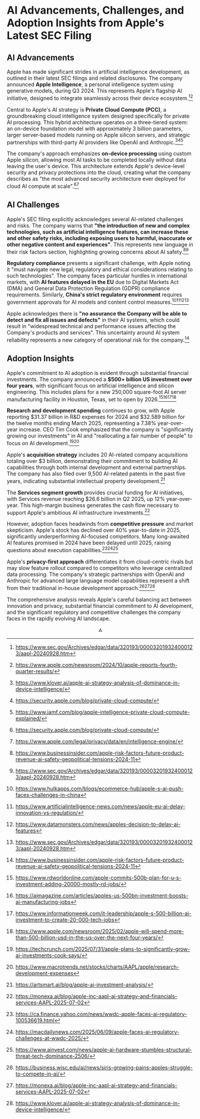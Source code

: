 # AI Advancements, Challenges, and Adoption Insights from Apple's Latest SEC Filing

## AI Advancements

Apple has made significant strides in artificial intelligence development, as outlined in their latest SEC filings and related disclosures. The company announced **Apple Intelligence**, a personal intelligence system using generative models, during Q3 2024. This represents Apple's flagship AI initiative, designed to integrate seamlessly across their device ecosystem.[^1][^2]

Central to Apple's AI strategy is **Private Cloud Compute (PCC)**, a groundbreaking cloud intelligence system designed specifically for private AI processing. This hybrid architecture operates on a three-tiered system: an on-device foundation model with approximately 3 billion parameters, larger server-based models running on Apple silicon servers, and strategic partnerships with third-party AI providers like OpenAI and Anthropic.[^3][^4][^5]

The company's approach emphasizes **on-device processing** using custom Apple silicon, allowing most AI tasks to be completed locally without data leaving the user's device. This architecture extends Apple's device-level security and privacy protections into the cloud, creating what the company describes as "the most advanced security architecture ever deployed for cloud AI compute at scale".[^4][^6]

## AI Challenges

Apple's SEC filing explicitly acknowledges several AI-related challenges and risks. The company warns that **"the introduction of new and complex technologies, such as artificial intelligence features, can increase these and other safety risks, including exposing users to harmful, inaccurate or other negative content and experiences"**. This represents new language in their risk factors section, highlighting growing concerns about AI safety.[^7][^1]

**Regulatory compliance** presents a significant challenge, with Apple noting it "must navigate new legal, regulatory and ethical considerations relating to such technologies". The company faces particular hurdles in international markets, with **AI features delayed in the EU** due to Digital Markets Act (DMA) and General Data Protection Regulation (GDPR) compliance requirements. Similarly, **China's strict regulatory environment** requires government approvals for AI models and content control measures.[^8][^9][^10][^1]

Apple acknowledges there is **"no assurance the Company will be able to detect and fix all issues and defects"** in their AI systems, which could result in "widespread technical and performance issues affecting the Company's products and services". This uncertainty around AI system reliability represents a new category of operational risk for the company.[^7]

## Adoption Insights

Apple's commitment to AI adoption is evident through substantial financial investments. The company announced a **\$500+ billion US investment over four years**, with significant focus on artificial intelligence and silicon engineering. This includes plans for a new 250,000 square-foot AI server manufacturing facility in Houston, Texas, set to open by 2026.[^11][^12][^13][^14]

**Research and development spending** continues to grow, with Apple reporting \$31.37 billion in R\&D expenses for 2024 and \$32.589 billion for the twelve months ending March 2025, representing a 7.38% year-over-year increase. CEO Tim Cook emphasized that the company is "significantly growing our investments" in AI and "reallocating a fair number of people" to focus on AI development.[^15][^16]

Apple's **acquisition strategy** includes 20 AI-related company acquisitions totaling over \$3 billion, demonstrating their commitment to building AI capabilities through both internal development and external partnerships. The company has also filed over 9,500 AI-related patents in the past five years, indicating substantial intellectual property development.[^17]

The **Services segment growth** provides crucial funding for AI initiatives, with Services revenue reaching \$26.6 billion in Q2 2025, up 12% year-over-year. This high-margin business generates the cash flow necessary to support Apple's ambitious AI infrastructure investments.[^18]

However, adoption faces headwinds from **competitive pressure** and market skepticism. Apple's stock has declined over 40% year-to-date in 2025, significantly underperforming AI-focused competitors. Many long-awaited AI features promised in 2024 have been delayed until 2025, raising questions about execution capabilities.[^19][^20][^21]

Apple's **privacy-first approach** differentiates it from cloud-centric rivals but may slow feature rollout compared to competitors who leverage centralized data processing. The company's strategic partnerships with OpenAI and Anthropic for advanced large language model capabilities represent a shift from their traditional in-house development approach.[^22][^18][^3]

The comprehensive analysis reveals Apple's careful balancing act between innovation and privacy, substantial financial commitment to AI development, and the significant regulatory and competitive challenges the company faces in the rapidly evolving AI landscape.

<div style="text-align: center">⁂</div>

[^1]: https://www.sec.gov/Archives/edgar/data/320193/000032019324000123/aapl-20240928.htm

[^2]: https://www.apple.com/newsroom/2024/10/apple-reports-fourth-quarter-results/

[^3]: https://www.klover.ai/apple-ai-strategy-analysis-of-dominance-in-device-intelligence/

[^4]: https://security.apple.com/blog/private-cloud-compute/

[^5]: https://www.jamf.com/blog/apple-intelligence-private-cloud-compute-explained/

[^6]: https://www.apple.com/legal/privacy/data/en/intelligence-engine/

[^7]: https://www.businessinsider.com/apple-risk-factors-future-product-revenue-ai-safety-geopolitical-tensions-2024-11

[^8]: https://www.hulkapps.com/blogs/ecommerce-hub/apple-s-ai-push-faces-challenges-in-china

[^9]: https://www.artificialintelligence-news.com/news/apple-eu-ai-delay-innovation-vs-regulation/

[^10]: https://www.datamonsters.com/news/apples-decision-to-delay-ai-features

[^11]: https://www.rdworldonline.com/apple-commits-500b-plan-for-u-s-investment-adding-20000-mostly-rd-jobs/

[^12]: https://aimagazine.com/articles/apples-us-500bn-investment-boosts-ai-manufacturing-jobs

[^13]: https://www.informationweek.com/it-leadership/apple-s-500-billion-ai-investment-to-create-20-000-tech-jobs

[^14]: https://www.apple.com/newsroom/2025/02/apple-will-spend-more-than-500-billion-usd-in-the-us-over-the-next-four-years/

[^15]: https://techcrunch.com/2025/07/31/apple-plans-to-significantly-grow-ai-investments-cook-says/

[^16]: https://www.macrotrends.net/stocks/charts/AAPL/apple/research-development-expenses

[^17]: https://artsmart.ai/blog/apple-ai-investment-analysis/

[^18]: https://monexa.ai/blog/apple-inc-aapl-ai-strategy-and-financials-services-AAPL-2025-07-02

[^19]: https://ca.finance.yahoo.com/news/wwdc-apple-faces-ai-regulatory-100536619.html

[^20]: https://macdailynews.com/2025/06/09/apple-faces-ai-regulatory-challenges-at-wwdc-2025/

[^21]: https://www.ainvest.com/news/apple-ai-hardware-stumbles-structural-threat-tech-dominance-2506/

[^22]: https://business.wisc.edu/ai/news/siris-growing-pains-apples-struggle-to-compete-in-ai/

[^23]: https://www.apple.com/newsroom/2025/07/apple-reports-third-quarter-results/

[^24]: https://www.annualreports.com/Company/apple-inc

[^25]: https://www.apple.com/newsroom/2025/05/apple-reports-second-quarter-results/

[^26]: https://www.sec.gov/Archives/edgar/data/320193/000032019325000055/a8-kex991q2202503292025.htm

[^27]: https://www.sec.gov/Archives/edgar/data/320193/000032019318000145/a10-k20189292018.htm

[^28]: https://www.apple.com/newsroom/2025/01/apple-reports-first-quarter-results/

[^29]: https://finance.yahoo.com/quote/AAPL/financials/

[^30]: https://www.sec.gov/Archives/edgar/data/320193/000032019324000005/a8-kex991q1202412302023.htm

[^31]: https://www.nasdaq.com/market-activity/stocks/aapl/sec-filings

[^32]: https://www.sec.gov/Archives/edgar/data/320193/000032019320000094/a8-kex991q420209262020.htm

[^33]: https://investor.apple.com/sec-filings/default.aspx

[^34]: https://investor.apple.com/sec-filings/sec-filings-details/default.aspx

[^35]: https://investor.apple.com/investor-relations/default.aspx

[^36]: https://www.esgdive.com/news/sec-rules-disney-apple-must-vote-afl-cio-ai-shareholder-proposals/703928/

[^37]: https://apps.apple.com/ar/app/sec-filing-alerts/id1080755401?l=en-GB

[^38]: https://www.stocktitan.net/sec-filings/AAPL/

[^39]: https://www.ainvest.com/news/apple-strategic-shift-ai-acquisition-innovation-investor-implications-2508/

[^40]: https://en.wikipedia.org/wiki/Apple_Intelligence

[^41]: https://investor.apple.com/sec-filings/sec-filings-details/default.aspx?FilingId=17981509

[^42]: https://www.macrotrends.net/stocks/charts/AAPL/apple/net-income

[^43]: https://finance.yahoo.com/news/apples-artificial-intelligence-ai-strategy-093000008.html

[^44]: https://www.sec.gov/Archives/edgar/data/320193/000032019325000008/aapl-20241228.htm

[^45]: https://www.cnbc.com/2025/07/30/apple-ai-hardware-devices.html

[^46]: https://www.responsible-investor.com/sec-denies-apple-and-disneys-bid-to-exclude-pioneering-ai-proposal/

[^47]: https://www.reuters.com/business/ceo-tim-cook-says-apple-ready-open-its-wallet-catch-up-ai-2025-08-01/

[^48]: https://www.linkedin.com/pulse/apples-struggle-ai-crisis-leadership-regulation-philip-bailey-hn8gc

[^49]: https://www.apple.com/newsroom/2024/08/apple-reports-third-quarter-results/

[^50]: https://www.investopedia.com/apple-plans-investment-in-us-in-next-four-years-on-texas-ai-factory-11685001

[^51]: https://www.apple.com/newsroom/2024/05/apple-reports-second-quarter-results/

[^52]: https://www.apple.com/newsroom/2024/02/apple-reports-first-quarter-results/

[^53]: https://www.bloomberg.com/news/features/2025-05-18/how-apple-intelligence-and-siri-ai-went-so-wrong

[^54]: https://www.youtube.com/watch?v=546ufMY7488

[^55]: https://www.investopedia.com/articles/fundamental-analysis/10/research-development-rorc.asp

[^56]: https://www.rhsmith.umd.edu/research/smith-experts-discuss-how-apples-ai-enhanced-iphones-will-affect-users-market-position

[^57]: https://www.apple.com/newsroom/2025/08/apple-increases-us-commitment-to-600-billion-usd-announces-ambitious-program/

[^58]: https://www.nasdaq.com/articles/which-companies-spend-the-most-in-research-and-development-rd-2021-06-21

[^59]: https://security.apple.com/blog/pcc-security-research/

[^60]: https://finance.yahoo.com/news/why-apple-might-most-overlooked-132610388.html

[^61]: https://www.wired.com/story/apple-private-cloud-compute-ai/

[^62]: https://support.apple.com/guide/iphone/apple-intelligence-and-privacy-iphe3f499e0e/ios

